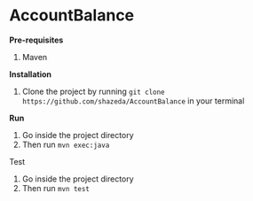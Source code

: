 # AccountBalance

**Pre-requisites**
1) Maven

**Installation**
1) Clone the project by running `git clone https://github.com/shazeda/AccountBalance` in your terminal

**Run**
1) Go inside the project directory 
2) Then run `mvn exec:java`

Test
1) Go inside the project directory 
2) Then run `mvn test`

